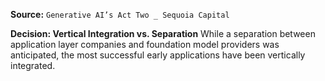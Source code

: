 **Source:** `Generative AI’s Act Two _ Sequoia Capital`

**Decision: Vertical Integration vs. Separation**
While a separation between application layer companies and foundation model providers was anticipated, the most successful early applications have been vertically integrated.
